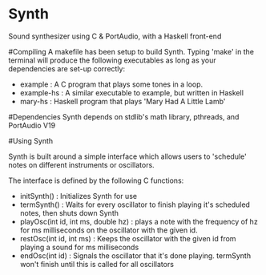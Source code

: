 # Synth
Sound synthesizer using C &amp; PortAudio, with a Haskell front-end

#Compiling
A makefile has been setup to build Synth. Typing 'make' in the terminal will produce the following executables 
as long as your dependencies are set-up correctly:
* example : A C program that plays some tones in a loop.
* example-hs : A similar executable to example, but written in Haskell
* mary-hs : Haskell program that plays 'Mary Had A Little Lamb'

#Dependencies
Synth depends on stdlib's math library, pthreads, and PortAudio V19

#Using Synth

Synth is built around a simple interface which allows users to 'schedule' notes on different instruments or oscillators.

The interface is defined by the following C functions:
* initSynth() : Initializes Synth for use
* termSynth() : Waits for every oscillator to finish playing it's scheduled notes, then shuts down Synth
* playOsc(int id, int ms, double hz) : plays a note with the frequency of hz for ms milliseconds on the oscillator with the given id.
* restOsc(int id, int ms) : Keeps the oscillator with the given id from playing a sound for ms milliseconds
* endOsc(int id) : Signals the oscillator that it's done playing. termSynth won't finish until this is called for all oscillators
